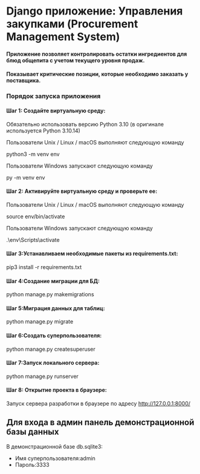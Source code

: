 # Django приложение: Управления закупками (Procurement Management System)

#### Приложение позволяет контролировать остатки ингредиентов для блюд общепита с учетом текущего уровня продаж.
#### Показывает критические позиции, которые необходимо заказать у поставщика.

### Порядок запуска приложения

#### Шаг 1: Создайте виртуальную среду:

Обязательно использовать версию Python 3.10 (в оригинале используется Python 3.10.14)

Пользователи Unix / Linux / macOS выполняют следующую команду

python3 -m venv env

Пользователи Windows запускают следующую команду

py -m venv env

#### Шаг 2: Активируйте виртуальную среду и проверьте ее:

Пользователи Unix / Linux / macOS выполняют следующую команду

source env/bin/activate

Пользователи Windows запускают следующую команду

.\env\Scripts\activate

#### Шаг 3:Устанавливаем необходимые пакеты из requirements.txt:

pip3 install -r requirements.txt

#### Шаг 4:Создание миграции для БД:

python manage.py makemigrations

#### Шаг 5:Миграция данных для таблиц:

python manage.py migrate

#### Шаг 6:Создать суперпользователя:

python manage.py createsuperuser

#### Шаг 7:Запуск локального сервера:

python manage.py runserver

#### Шаг 8: Открытие проекта в браузере:

Запуск сервера разработки в браузере по адресу http://127.0.0.1:8000/
## Для входа в админ панель демонстрационной базы данных
В демонстрационной базе db.sqlite3:  
 -  Имя суперпользователя:admin  
 -  Пароль:3333


